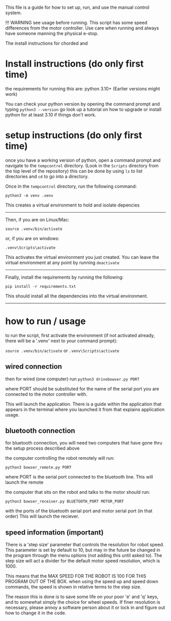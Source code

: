 This file is a guide for how to set up, run, and use the manual control system.

!!! WARNING see usage before running. This script has some speed differences from the motor controller. 
Use care when running and always have someone manning the physical e-stop.

The install instructions for chorded and 

# Install instructions (do only first time)

the requirements for running this are:
python 3.10+ (Earlier versions might work)

You can check your python version by opening the command prompt and typing `python3 --version`
go look up a tutorial on how to upgrade or install python for at least 3.10 if things don't work.


# setup instructions (do only first time)

once you have a working version of python, open a command prompt and navigate to the `tempcontrol` directory.
(Look in the `Scripts` directory from the top level of the repository)
this can be done by using `ls` to list directories and `cd` to go into a directory. 

Once in the `tempcontrol` directory, run the following command:

`python3 -m venv .venv` 

This creates a virtual environment to hold and isolate depencies

---

Then, if you are on Linux/Mac:

`source .venv/bin/activate`

or, if you are on windows:

`.venv\Scripts\activate`

This activates the virtual environment you just created.
You can leave the virtual environment at any point by running
`deactivate`

---

Finally, install the requirements by running the following:

`pip install -r requirements.txt`

This should install all the dependencies into the virtual environment.

---

# how to run / usage

to run the script, first activate the environment (if not activated already, there will be a '.venv' next to your command prompt):

`source .venv/bin/activate` or `.venv\Scripts\activate`


## wired connection

then for wired (one computer) run `python3 drivebowser.py PORT`

where PORT should be substituted for the name of the serial port you are connected to the motor controller with.

This will launch the application. There is a guide within the application that appears in the terminal where you launched it from that explains application usage.

## bluetooth connection

for bluetooth connection, you will need two computers that have gone thru the setup process described above

the computer controlling the robot remotely will run:

`python3 bowser_remote.py PORT`

where PORT is the serial port connected to the bluetooth line. This will launch the remote

the computer that sits on the robot and talks to the motor should run:

`python3 bowser_receiver.py BLUETOOTH_PORT MOTOR_PORT`

with the ports of the bluetooth serial port and motor serial port (in that order)
This will launch the reciever. 






## speed information (important)

There is a 'step size' parameter that controls the resolution for robot speed. This parameter is set by default to 10, but may in the future be changed in the program through the menu options (not adding this until asked to). The step size will act a divider for the default motor speed resolution, which is 1000. 

This means that the 
MAX SPEED FOR THE ROBOT IS 100 FOR THIS PROGRAM OUT OF THE BOX.
when using the speed up and speed down commands, the speed is shown in relative terms to the step size.

The reason this is done is to save some life on your poor 'e' and 'q' keys, and to somewhat simply the choice for wheel speeds. If finer resolution is necessary, please annoy a software person about it or lock in and figure out how to change it in the code.







